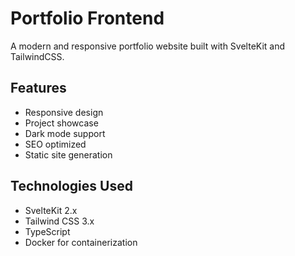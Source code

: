 # Portfolio Frontend

A modern and responsive portfolio website built with SvelteKit and TailwindCSS.

## Features

- Responsive design
- Project showcase
- Dark mode support
- SEO optimized
- Static site generation

## Technologies Used

- SvelteKit 2.x
- Tailwind CSS 3.x
- TypeScript
- Docker for containerization